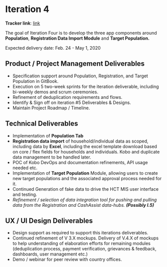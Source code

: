 # Iteration 4

**Tracker link**: [link](https://prod.teamgantt.com/gantt/schedule/?ids=1794245&public_keys=O5dlvTv5qm0V&zoom=d100&font_size=12&estimated_hours=0&assigned_resources=0&percent_complete=0&documents=0&comments=0&col_width=355&hide_header_tabs=0&menu_view=1&resource_filter=1&name_in_bar=0&name_next_to_bar=0&resource_names=1&resource_hours=1#user=&company=&custom=&date_filter=&hide_completed=false&color_filter=)

The goal of Iteration Four is to develop the three app components around **Population**, **Registration Data Import Module** and **Target Population.**

Expected delivery date: Feb. 24 - May 1, 2020

## **Product / Project Management Deliverables**

* Specification support around Population, Registration, and Target Population in GitBook.
* Execution on 5 two-week sprints for the iteration deliverable, including bi-weekly demos and scrum ceremonies.
* Refinement of deduplication requirements and flows.
* Identify & Sign off on iteration \#5 Deliverables & Designs.
* Maintain Project Roadmap / Timeline.

## **Technical Deliverables**

* Implementation of **Population Tab**
* **Registration data import** of household/individual data as scoped, including data by **Excel**, including the excel template download based on core / flex fields for households and individuals. Kobo and duplicate data management to be handled later.
* POC of Kobo DevOps and documentation refinements, API usage needed etc.
* Implementation of **Target Population** Module, allowing users to create new target populations and the associated approval process needed for it.
* Continued Generation of fake data to drive the HCT MIS user interface and testing.
* _Refinement / selection of data integration tool for pushing and pulling data from the Registration and CashAssist data-hubs. **\(Possibly I.5\)**_

## **UX / UI Design Deliverables**

* Design support as required to support this iterations deliverables.
* Continued refinement of V 3.X mockups. Delivery of V.4.X of mockups to help understanding of elaboration efforts for remaining modules \(deduplication process, payment verification, grievances & feedback, dashboards, user management etc.\)
* Demo / webinar for peer review with country offices.

